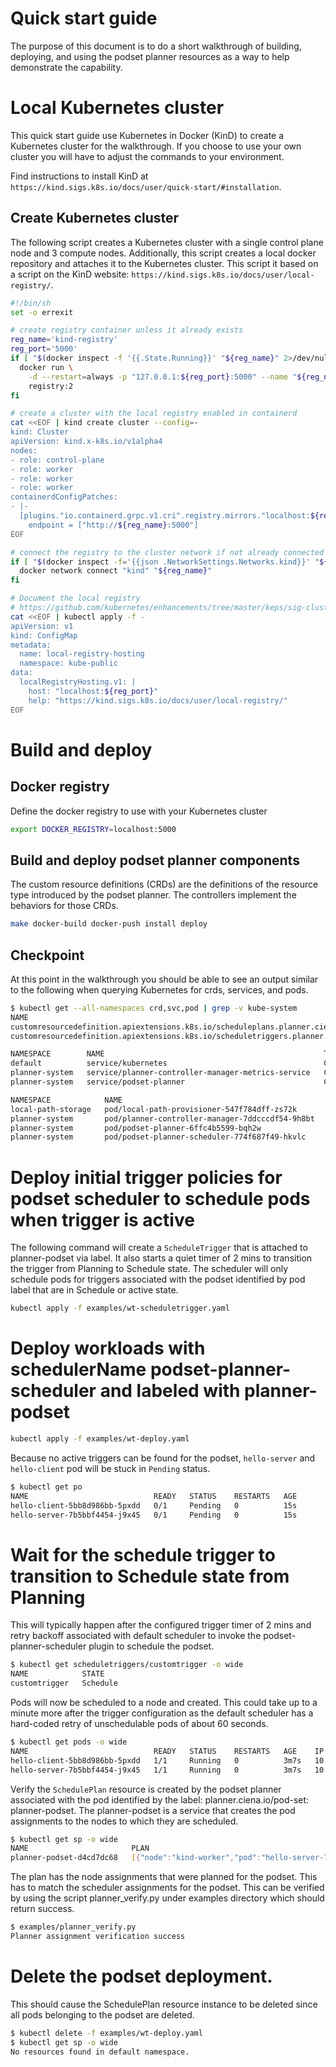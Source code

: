# Quick start guide

The purpose of this document is to do a short walkthrough of building,
deploying, and using the podset planner resources as a way to help demonstrate
the capability.

# Local Kubernetes cluster

This quick start guide use Kubernetes in Docker (KinD) to create a Kubernetes
cluster for the walkthrough. If you choose to use your own cluster you will
have to adjust the commands to your environment.

Find instructions to install KinD at `https://kind.sigs.k8s.io/docs/user/quick-start/#installation`.

## Create Kubernetes cluster

The following script creates a Kubernetes cluster with a single control plane
node and 3 compute nodes. Additionally, this script creates a local docker
repository and attaches it to the Kubernetes cluster. This script it based on
a script on the KinD website:
`https://kind.sigs.k8s.io/docs/user/local-registry/`.

```bash
#!/bin/sh
set -o errexit

# create registry container unless it already exists
reg_name='kind-registry'
reg_port='5000'
if [ "$(docker inspect -f '{{.State.Running}}' "${reg_name}" 2>/dev/null || true)" != 'true' ]; then
  docker run \
    -d --restart=always -p "127.0.0.1:${reg_port}:5000" --name "${reg_name}" \
    registry:2
fi

# create a cluster with the local registry enabled in containerd
cat <<EOF | kind create cluster --config=-
kind: Cluster
apiVersion: kind.x-k8s.io/v1alpha4
nodes:
- role: control-plane
- role: worker
- role: worker
- role: worker
containerdConfigPatches:
- |-
  [plugins."io.containerd.grpc.v1.cri".registry.mirrors."localhost:${reg_port}"]
    endpoint = ["http://${reg_name}:5000"]
EOF

# connect the registry to the cluster network if not already connected
if [ "$(docker inspect -f='{{json .NetworkSettings.Networks.kind}}' "${reg_name}")" = 'null' ]; then
  docker network connect "kind" "${reg_name}"
fi

# Document the local registry
# https://github.com/kubernetes/enhancements/tree/master/keps/sig-cluster-lifecycle/generic/1755-communicating-a-local-registry
cat <<EOF | kubectl apply -f -
apiVersion: v1
kind: ConfigMap
metadata:
  name: local-registry-hosting
  namespace: kube-public
data:
  localRegistryHosting.v1: |
    host: "localhost:${reg_port}"
    help: "https://kind.sigs.k8s.io/docs/user/local-registry/"
EOF
```

# Build and deploy

## Docker registry

Define the docker registry to use with your Kubernetes cluster

```bash
export DOCKER_REGISTRY=localhost:5000
```

## Build and deploy podset planner components

The custom resource definitions (CRDs) are the definitions of the resource
type introduced by the podset planner. The controllers implement the behaviors
for those CRDs.

```bash
make docker-build docker-push install deploy
```

## Checkpoint

At this point in the walkthrough you should be able to see an output similar
to the following when querying Kubernetes for crds, services, and pods.

```bash
$ kubectl get --all-namespaces crd,svc,pod | grep -v kube-system
NAME                                                                              CREATED AT
customresourcedefinition.apiextensions.k8s.io/scheduleplans.planner.ciena.io      2022-02-15T15:51:53Z
customresourcedefinition.apiextensions.k8s.io/scheduletriggers.planner.ciena.io   2022-02-15T15:51:53Z

NAMESPACE        NAME                                                 TYPE        CLUSTER-IP     EXTERNAL-IP   PORT(S)                  AGE
default          service/kubernetes                                   ClusterIP   10.96.0.1      <none>        443/TCP                  3m40s
planner-system   service/planner-controller-manager-metrics-service   ClusterIP   10.96.163.91   <none>        7443/TCP                 27s
planner-system   service/podset-planner                               ClusterIP   10.96.136.74   <none>        7309/TCP                 26s

NAMESPACE            NAME                                              READY   STATUS    RESTARTS   AGE
local-path-storage   pod/local-path-provisioner-547f784dff-zs72k       1/1     Running   0          3m25s
planner-system       pod/planner-controller-manager-7ddcccdf54-9h8bt   2/2     Running   0          26s
planner-system       pod/podset-planner-6ffc4b5599-bqh2w               1/1     Running   0          26s
planner-system       pod/podset-planner-scheduler-774f687f49-hkvlc     1/1     Running   0          26s
```

# Deploy initial trigger policies for podset scheduler to schedule pods when trigger is active

The following command will create a `ScheduleTrigger` that is attached to
planner-podset via label. It also starts a quiet timer of 2 mins
to transition the trigger from Planning to Schedule state. The scheduler will
only schedule pods for triggers associated with the podset identified by pod label
that are in Schedule or active state.

```bash
kubectl apply -f examples/wt-scheduletrigger.yaml
```

# Deploy workloads with schedulerName podset-planner-scheduler and labeled with planner-podset

```bash
kubectl apply -f examples/wt-deploy.yaml
```

Because no active triggers can be found for the podset, `hello-server` and
`hello-client` pod will be stuck in `Pending` status.

```bash
$ kubectl get po
NAME                            READY   STATUS    RESTARTS   AGE
hello-client-5bb8d986bb-5pxdd   0/1     Pending   0          15s
hello-server-7b5bbf4454-j9x45   0/1     Pending   0          15s
```

# Wait for the schedule trigger to transition to Schedule state from Planning

This will typically happen after the configured trigger timer of 2 mins and retry backoff
associated with default scheduler to invoke the podset-planner-scheduler plugin to
schedule the podset.

```bash
$ kubectl get scheduletriggers/customtrigger -o wide
NAME            STATE
customtrigger   Schedule
```

Pods will now be scheduled to a node and created. This could take up to a
minute more after the trigger configuration as the default scheduler has a
hard-coded retry of unschedulable pods of about 60 seconds.

```bash
$ kubectl get pods -o wide
NAME                            READY   STATUS    RESTARTS   AGE    IP           NODE           NOMINATED NODE   READINESS GATES
hello-client-5bb8d986bb-5pxdd   1/1     Running   0          3m7s   10.244.1.3   kind-worker3   <none>           <none>
hello-server-7b5bbf4454-j9x45   1/1     Running   0          3m7s   10.244.2.3   kind-worker    <none>           <none>
```

Verify the `SchedulePlan` resource is created by the podset planner associated
with the pod identified by the label: planner.ciena.io/pod-set:
planner-podset. The planner-podset is a service that creates the pod
assignments to the nodes to which they are scheduled.

```bash
$ kubectl get sp -o wide
NAME                       PLAN
planner-podset-d4cd7dc68   [{"node":"kind-worker","pod":"hello-server-7b5bbf4454-j9x45"},{"node":"kind-worker3","pod":"hello-client-5bb8d986bb-5pxdd"}]
```

The plan has the node assignments that were planned for the podset. This has
to match the scheduler assignments for the podset. This can be verified by
using the script planner_verify.py under examples directory which should
return success.

```bash
$ examples/planner_verify.py
Planner assignment verification success

```
# Delete the podset deployment.

This should cause the SchedulePlan resource instance to be deleted since all
pods belonging to the podset are deleted.

```bash
$ kubectl delete -f examples/wt-deploy.yaml
$ kubectl get sp -o wide
No resources found in default namespace.
```
